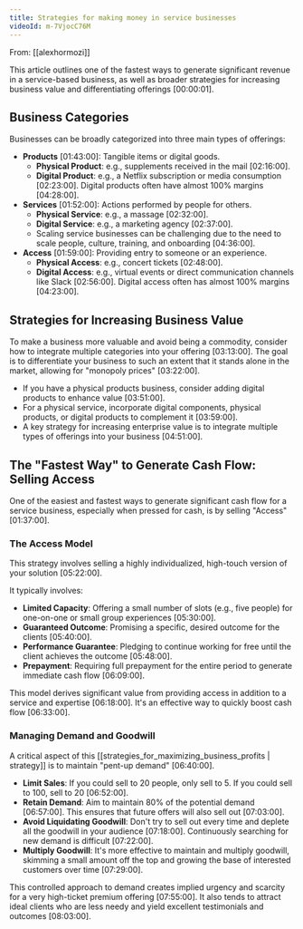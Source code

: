 ```yaml
---
title: Strategies for making money in service businesses
videoId: m-7VjocC76M
---
```


From: [[alexhormozi]] <br/> 

This article outlines one of the fastest ways to generate significant revenue in a service-based business, as well as broader strategies for increasing business value and differentiating offerings <a class="yt-timestamp" data-t="00:00:01">[00:00:01]</a>.

## Business Categories

Businesses can be broadly categorized into three main types of offerings:
*   **Products** <a class="yt-timestamp" data-t="01:43:00">[01:43:00]</a>: Tangible items or digital goods.
    *   **Physical Product**: e.g., supplements received in the mail <a class="yt-timestamp" data-t="02:16:00">[02:16:00]</a>.
    *   **Digital Product**: e.g., a Netflix subscription or media consumption <a class="yt-timestamp" data-t="02:23:00">[02:23:00]</a>. Digital products often have almost 100% margins <a class="yt-timestamp" data-t="04:28:00">[04:28:00]</a>.
*   **Services** <a class="yt-timestamp" data-t="01:52:00">[01:52:00]</a>: Actions performed by people for others.
    *   **Physical Service**: e.g., a massage <a class="yt-timestamp" data-t="02:32:00">[02:32:00]</a>.
    *   **Digital Service**: e.g., a marketing agency <a class="yt-timestamp" data-t="02:37:00">[02:37:00]</a>.
    *   Scaling service businesses can be challenging due to the need to scale people, culture, training, and onboarding <a class="yt-timestamp" data-t="04:36:00">[04:36:00]</a>.
*   **Access** <a class="yt-timestamp" data-t="01:59:00">[01:59:00]</a>: Providing entry to someone or an experience.
    *   **Physical Access**: e.g., concert tickets <a class="yt-timestamp" data-t="02:48:00">[02:48:00]</a>.
    *   **Digital Access**: e.g., virtual events or direct communication channels like Slack <a class="yt-timestamp" data-t="02:56:00">[02:56:00]</a>. Digital access often has almost 100% margins <a class="yt-timestamp" data-t="04:23:00">[04:23:00]</a>.

## Strategies for Increasing Business Value

To make a business more valuable and avoid being a commodity, consider how to integrate multiple categories into your offering <a class="yt-timestamp" data-t="03:13:00">[03:13:00]</a>. The goal is to differentiate your business to such an extent that it stands alone in the market, allowing for "monopoly prices" <a class="yt-timestamp" data-t="03:22:00">[03:22:00]</a>.

*   If you have a physical products business, consider adding digital products to enhance value <a class="yt-timestamp" data-t="03:51:00">[03:51:00]</a>.
*   For a physical service, incorporate digital components, physical products, or digital products to complement it <a class="yt-timestamp" data-t="03:59:00">[03:59:00]</a>.
*   A key strategy for increasing enterprise value is to integrate multiple types of offerings into your business <a class="yt-timestamp" data-t="04:51:00">[04:51:00]</a>.

## The "Fastest Way" to Generate Cash Flow: Selling Access

One of the easiest and fastest ways to generate significant cash flow for a service business, especially when pressed for cash, is by selling "Access" <a class="yt-timestamp" data-t="01:37:00">[01:37:00]</a>.

### The Access Model
This strategy involves selling a highly individualized, high-touch version of your solution <a class="yt-timestamp" data-t="05:22:00">[05:22:00]</a>.

It typically involves:
*   **Limited Capacity**: Offering a small number of slots (e.g., five people) for one-on-one or small group experiences <a class="yt-timestamp" data-t="05:30:00">[05:30:00]</a>.
*   **Guaranteed Outcome**: Promising a specific, desired outcome for the clients <a class="yt-timestamp" data-t="05:40:00">[05:40:00]</a>.
*   **Performance Guarantee**: Pledging to continue working for free until the client achieves the outcome <a class="yt-timestamp" data-t="05:48:00">[05:48:00]</a>.
*   **Prepayment**: Requiring full prepayment for the entire period to generate immediate cash flow <a class="yt-timestamp" data-t="06:09:00">[06:09:00]</a>.

This model derives significant value from providing access in addition to a service and expertise <a class="yt-timestamp" data-t="06:18:00">[06:18:00]</a>. It's an effective way to quickly boost cash flow <a class="yt-timestamp" data-t="06:33:00">[06:33:00]</a>.

### Managing Demand and Goodwill
A critical aspect of this [[strategies_for_maximizing_business_profits | strategy]] is to maintain "pent-up demand" <a class="yt-timestamp" data-t="06:40:00">[06:40:00]</a>.
*   **Limit Sales**: If you could sell to 20 people, only sell to 5. If you could sell to 100, sell to 20 <a class="yt-timestamp" data-t="06:52:00">[06:52:00]</a>.
*   **Retain Demand**: Aim to maintain 80% of the potential demand <a class="yt-timestamp" data-t="06:57:00">[06:57:00]</a>. This ensures that future offers will also sell out <a class="yt-timestamp" data-t="07:03:00">[07:03:00]</a>.
*   **Avoid Liquidating Goodwill**: Don't try to sell out every time and deplete all the goodwill in your audience <a class="yt-timestamp" data-t="07:18:00">[07:18:00]</a>. Continuously searching for new demand is difficult <a class="yt-timestamp" data-t="07:22:00">[07:22:00]</a>.
*   **Multiply Goodwill**: It's more effective to maintain and multiply goodwill, skimming a small amount off the top and growing the base of interested customers over time <a class="yt-timestamp" data-t="07:29:00">[07:29:00]</a>.

This controlled approach to demand creates implied urgency and scarcity for a very high-ticket premium offering <a class="yt-timestamp" data-t="07:55:00">[07:55:00]</a>. It also tends to attract ideal clients who are less needy and yield excellent testimonials and outcomes <a class="yt-timestamp" data-t="08:03:00">[08:03:00]</a>.